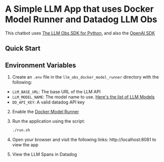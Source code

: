 # A Simple LLM App that uses Docker Model Runner and Datadog LLM Obs

This chatbot uses [The LLM Obs SDK for Python](https://docs.datadoghq.com/llm_observability/instrumentation/), and also the [OpenAI SDK](https://github.com/openai/openai-python/tree/main)

## Quick Start

## Environment Variables

1. Create an `.env` file in the `llm_obs_docker_model_runner` directory with the following:
- `LLM_BASE_URL`: The base URL of the LLM API
- `LLM_MODEL_NAME`: The model name to use. [Here's the list of LLM Models](https://hub.docker.com/u/ai)
- `DD_API_KEY`: A valid datadog API key

2. Enable the [Docker Model Runner](https://docs.docker.com/ai/model-runner/get-started/)

2. Run the application using the script:
   ```bash
   ./run.sh
   ```

3. Open your browser and visit the following links:
   http://localhost:8081 to view the app

4. View the LLM Spans in Datadog
